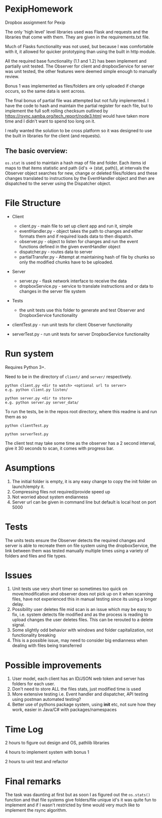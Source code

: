 # PexipHomework
Dropbox assignment for Pexip

The only 'high level' level libraries used was Flask and requests and the libraries that come with them. They are given in the requirements.txt file.

Much of Flasks functionality was not used, but because I was comfortable with it, it allowed for quicker prototyping than using the built in http module.

All the required base functionality (1.1 and 1.2) has been implement and partially unit tested. The Observer for client and dropboxService for server was unit tested, the other features were deemed simple enough to manually review. 

Bonus 1 was implemented as files/folders are only uploaded if change occurs, so the same data is sent across.

The final bonus of partial file was attempted but not fully implemented. I have the code to hash and maintain the partial register for each file, 
but to implement the full soft rolling checksum outlined by https://rsync.samba.org/tech_report/node3.html would have taken more time and I didn't want to spend too long on it.

I really wanted the solution to be cross platform so it was designed to use the built in libraries for the client (and requests). 

## The basic overview:
<code>os.stat</code> is used to maintain a hash map of file and folder. Each items id maps to that items statistic and path {id's -> (stat, path)}, at intervals the Observer object searches for new, change or deleted files/folders and these changes translated to instructions by the EventHandler object and then are dispatched to the server using the Dispatcher object.

# File Structure
* Client
    * client.py - main file to set up client app and run it, simple
    * eventHandler.py - object takes the path to changes and either formats them and if required loads data to then dispatch.
    * observer.py - object to listen for changes and run the event functions defined in the given eventHandler object
    * dispatcher.py - routes data to server
    * partialTransfer.py - Attempt at maintaining hash of file by chunks so only the modified chunks have to be uploaded.
    
* Server
    * server.py - flask network interface to receive the data
    * dropboxService.py - service to translate instructions and or data to changes in the server file system

* Tests
    * the unit tests use this folder to generate and test Observer and DropboxService functionality

* clientTest.py - run unit tests for client Observer functionality
* serverTest.py - run unit tests for server DropboxService functionality

# Run system
Requires Python 3+.

Need to be in the directory of <code>client/</code> and <code>server/</code> respectively.

    python client.py <dir to watch> <optional url to server>
    e.g. python client.py listen/

    python server.py <dir to store>
    e.g. python server.py server_data/

To run the tests, be in the repos root directory, where this readme is and run them as so

    python clientTest.py

    python serverTest.py

The client test may take some time as the observer has a 2 second interval, give it 30 seconds to scan, it comes with progress bar.

# Asumptions
1. The initial folder is empty, it is any easy change to copy the init folder on launch/empty it.
2. Compressing files not required/provide speed up
3. Not worried about system endianness
5. Server url can be given in command line but default is local host on port 5000

# Tests
The units tests ensure the Observer detects the required changes and server is able to recreate them on file system using the dropboxService, the link between them was tested manually multiple times using a variety of folders and files and file types.

# Issues
1. Unit tests use very short timer so sometimes too quick on move/modification and observer does not pick up on it when scanning files, 
have not experienced this in manual testing since its using a longer delay.
2. Possibility user deletes file mid scan is an issue which may be easy to fix, i.e. system detects file modified and as the process is reading to upload changes the user deletes files.
This can be rerouted to a delete signal.
3. Some slightly odd behavior with windows and folder capitalization, not functionality breaking
4. This is a possible issue, may need to consider big endianness when dealing with files being transferred

# Possible improvements
1. User model, each client has an ID/JSON web token and server has folders for each user.
3. Don't need to store ALL the files stats, just modified time is used
4. More extensive testing i.e. Event handler and dispatcher, API testing using postman automated testing?
5. Better use of pythons package system, using __init__ etc, not sure how they work, easier in Java/C# with packages/namespaces

# Time Log
2 hours to figure out design and OS, pathlib libraries

4 hours to implement system with bonus 1

2 hours to unit test and refactor

# Final remarks
The task was daunting at first but as soon I as figured out the <code>os.stats()</code> function and that file systems give folders/file unique id's it was quite fun to implement and if I wasn't restricted by time would very much like to implement the rsync algorithm.
